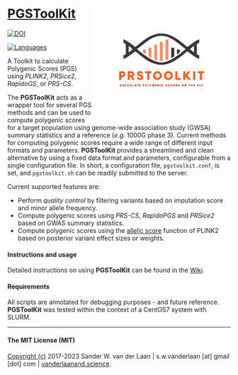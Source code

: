 [PGSToolKit](https://github.com/swvanderlaan/PGSToolKit)<img align="right" height="250" src=LOGOS/fulllogo.png>
============
[![DOI](https://zenodo.org/badge/128260489.svg)](https://zenodo.org/badge/latestdoi/128260489) 

[![Languages](https://skillicons.dev/icons?i=bash,r,py)](https://skillicons.dev) 

A Toolkit to calculate Polygenic Scores (PGS) using _PLINK2_, _PRSice2_, _RapidoGS_, or _PRS-CS_. 

The **PGSToolKit** acts as a wrapper tool for several PGS methods and can be used to compute polygenic scores for a target population using genome-wide association study (GWSA) summary statistics and a reference (_e.g._ 1000G phase 3). Current methods for computing polygenic scores require a wide range of different input formats and parameters. **PGSToolKit** provides a streamlined and clean alternative by using a fixed data format and parameters, configurable from a single configuration file. In short, a configuration file, `pgstoolkit.conf`, is set, and `pgstoolkit.sh` can be readily submitted to the server. 

Current supported features are:

- Perform _quality control_ by filtering variants based on imputation score and minor allele frequency.
- Compute polygenic scores using _PRS-CS_, _RapidoPGS_ and _PRSice2_ based on GWAS summary statistics.
- Compute polygenic scores using the [allelic score](https://www.cog-genomics.org/plink/2.0/score) function of PLINK2 based on posterior variant effect sizes or weights.

#### Instructions and usage
Detailed instructions on using **PGSToolKit** can be found in the [Wiki](https://github.com/swvanderlaan/PRSToolKit/wiki).

#### Requirements
All scripts are annotated for debugging purposes - and future reference. **PGSToolKit** was tested within the context of a CentOS7 system with SLURM. 


--------------

#### The MIT License (MIT)
[Copyright (c)](copyright.md) 2017-2023 Sander W. van der Laan | s.w.vanderlaan [at] gmail [dot] com | [vanderlaanand.science](https://vanderlaanand.science).
